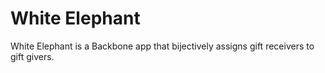 White Elephant
==============

White Elephant is a Backbone app that bijectively assigns gift receivers to gift givers.